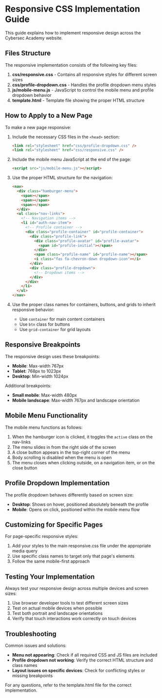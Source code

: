 # Responsive CSS Implementation Guide

This guide explains how to implement responsive design across the Cybersec Academy website.

## Files Structure

The responsive implementation consists of the following key files:

1. **css/responsive.css** - Contains all responsive styles for different screen sizes
2. **css/profile-dropdown.css** - Handles the profile dropdown menu styles
3. **js/mobile-menu.js** - JavaScript to control the mobile menu and profile dropdown behavior
4. **template.html** - Template file showing the proper HTML structure

## How to Apply to a New Page

To make a new page responsive:

1. Include the necessary CSS files in the `<head>` section:

   ```html
   <link rel="stylesheet" href="css/profile-dropdown.css" />
   <link rel="stylesheet" href="css/responsive.css" />
   ```

2. Include the mobile menu JavaScript at the end of the page:

   ```html
   <script src="js/mobile-menu.js"></script>
   ```

3. Use the proper HTML structure for the navigation:

   ```html
   <nav>
     <div class="hamburger-menu">
       <span></span>
       <span></span>
       <span></span>
     </div>
     <ul class="nav-links">
       <!-- Navigation items -->
       <li id="auth-nav-item">
         <!-- Profile container -->
         <div class="profile-container" id="profile-container">
           <div class="profile-link">
             <div class="profile-avatar" id="profile-avatar">
               <span id="profile-initial"></span>
             </div>
             <span class="profile-name" id="profile-name"></span>
             <i class="fas fa-chevron-down dropdown-icon"></i>
           </div>
           <div class="profile-dropdown">
             <!-- Dropdown items -->
           </div>
         </div>
       </li>
     </ul>
   </nav>
   ```

4. Use the proper class names for containers, buttons, and grids to inherit responsive behavior:
   - Use `container` for main content containers
   - Use `btn` class for buttons
   - Use `grid-container` for grid layouts

## Responsive Breakpoints

The responsive design uses these breakpoints:

- **Mobile**: Max-width 767px
- **Tablet**: 768px to 1023px
- **Desktop**: Min-width 1024px

Additional breakpoints:

- **Small mobile**: Max-width 480px
- **Mobile landscape**: Max-width 767px and landscape orientation

## Mobile Menu Functionality

The mobile menu functions as follows:

1. When the hamburger icon is clicked, it toggles the `active` class on the nav-links
2. The menu slides in from the right side of the screen
3. A close button appears in the top-right corner of the menu
4. Body scrolling is disabled when the menu is open
5. The menu closes when clicking outside, on a navigation item, or on the close button

## Profile Dropdown Implementation

The profile dropdown behaves differently based on screen size:

- **Desktop**: Shows on hover, positioned absolutely beneath the profile
- **Mobile**: Opens on click, positioned within the mobile menu flow

## Customizing for Specific Pages

For page-specific responsive styles:

1. Add your styles to the main responsive.css file under the appropriate media query
2. Use specific class names to target only that page's elements
3. Follow the same mobile-first approach

## Testing Your Implementation

Always test your responsive design across multiple devices and screen sizes:

1. Use browser developer tools to test different screen sizes
2. Test on actual mobile devices when possible
3. Test both portrait and landscape orientations
4. Verify that touch interactions work correctly on touch devices

## Troubleshooting

Common issues and solutions:

- **Menu not appearing**: Check if all required CSS and JS files are included
- **Profile dropdown not working**: Verify the correct HTML structure and class names
- **Layout issues on specific devices**: Check for conflicting styles or missing breakpoints

For any questions, refer to the template.html file for the correct implementation.
